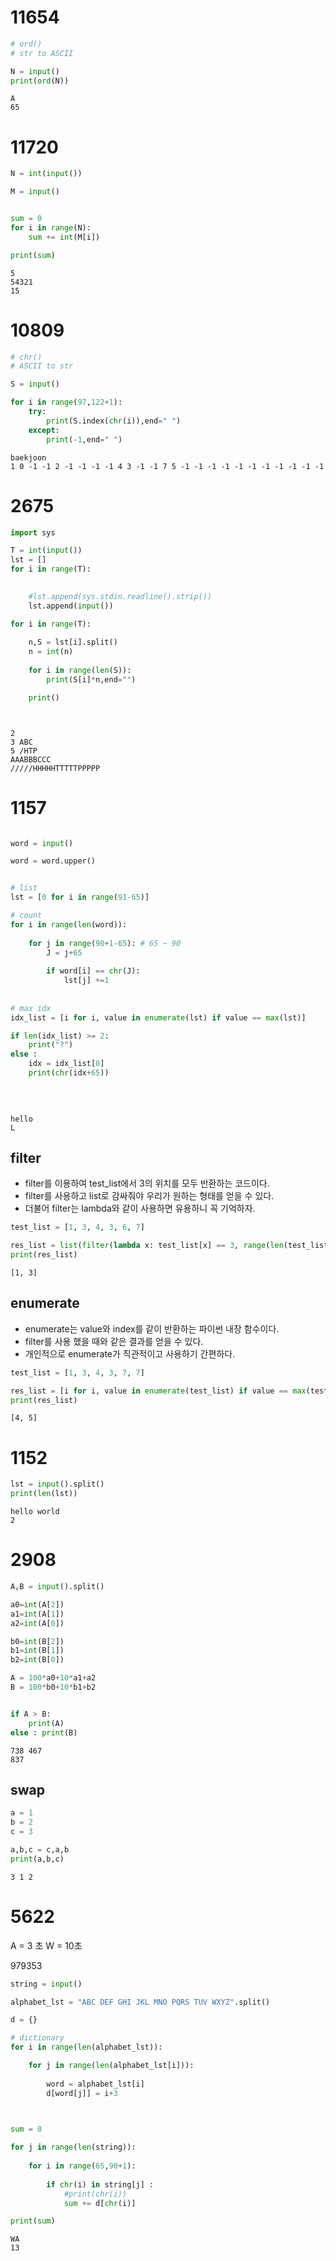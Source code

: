 # 11654


```python
# ord()
# str to ASCII

N = input()
print(ord(N))
```

    A
    65


# 11720


```python
N = int(input())

M = input()


sum = 0
for i in range(N):
    sum += int(M[i])

print(sum)
```

    5
    54321
    15


# 10809


```python
# chr()
# ASCII to str

S = input()

for i in range(97,122+1):
    try:
        print(S.index(chr(i)),end=" ")
    except:
        print(-1,end=" ")
```

    baekjoon
    1 0 -1 -1 2 -1 -1 -1 -1 4 3 -1 -1 7 5 -1 -1 -1 -1 -1 -1 -1 -1 -1 -1 -1 

# 2675


```python
import sys

T = int(input())
lst = []
for i in range(T):
    

    #lst.append(sys.stdin.readline().strip())
    lst.append(input())

for i in range(T):
    
    n,S = lst[i].split()
    n = int(n)
    
    for i in range(len(S)):
        print(S[i]*n,end="")

    print()




```

    2
    3 ABC
    5 /HTP
    AAABBBCCC
    /////HHHHHTTTTTPPPPP


# 1157


```python

word = input()

word = word.upper()


# list
lst = [0 for i in range(91-65)]

# count 
for i in range(len(word)):
    
    for j in range(90+1-65): # 65 ~ 90
        J = j+65
        
        if word[i] == chr(J):
            lst[j] +=1
    
    
# max idx
idx_list = [i for i, value in enumerate(lst) if value == max(lst)]

if len(idx_list) >= 2:
    print("?")
else :
    idx = idx_list[0]    
    print(chr(idx+65))
    
    
    
```

    hello
    L


## filter

- filter를 이용하여 test_list에서 3의 위치를 모두 반환하는 코드이다. 
- filter를 사용하고 list로 감싸줘야 우리가 원하는 형태를 얻을 수 있다. 
- 더불어 filter는 lambda와 같이 사용하면 유용하니 꼭 기억하자.


```python
test_list = [1, 3, 4, 3, 6, 7]

res_list = list(filter(lambda x: test_list[x] == 3, range(len(test_list))))
print(res_list)
```

    [1, 3]


## enumerate

- enumerate는 value와 index를 같이 반환하는 파이썬 내장 함수이다. 
- filter를 사용 했을 때와 같은 결과를 얻을 수 있다. 
- 개인적으로 enumerate가 직관적이고 사용하기 간편하다.



```python
test_list = [1, 3, 4, 3, 7, 7]

res_list = [i for i, value in enumerate(test_list) if value == max(test_list)]
print(res_list)

```

    [4, 5]


# 1152


```python
lst = input().split()
print(len(lst))
```

    hello world
    2


# 2908


```python
A,B = input().split()

a0=int(A[2])
a1=int(A[1])
a2=int(A[0])

b0=int(B[2])
b1=int(B[1])
b2=int(B[0])

A = 100*a0+10*a1+a2
B = 100*b0+10*b1+b2


if A > B:
    print(A)
else : print(B)

```

    738 467
    837


## swap


```python
a = 1
b = 2
c = 3

a,b,c = c,a,b
print(a,b,c)
```

    3 1 2


# 5622

A = 3 초
W = 10초

979353




```python
string = input()

alphabet_lst = "ABC DEF GHI JKL MNO PQRS TUV WXYZ".split()

d = {}

# dictionary
for i in range(len(alphabet_lst)):

    for j in range(len(alphabet_lst[i])):
        
        word = alphabet_lst[i]
        d[word[j]] = i+3
        


sum = 0

for j in range(len(string)):
    
    for i in range(65,90+1):
        
        if chr(i) in string[j] :
            #print(chr(i))
            sum += d[chr(i)]

print(sum)
```

    WA
    13

